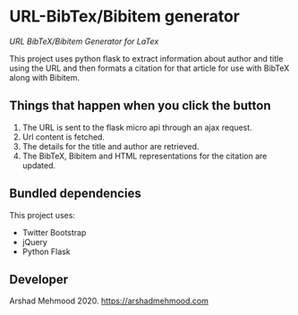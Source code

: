 # URL-BibTex/Bibitem generator

*URL BibTeX/Bibitem Generator for LaTex*

This project uses python flask to extract information about author and title
using the URL and then formats a citation for that article for use
with BibTeX along with Bibitem.

## Things that happen when you click the button

1. The URL is sent to the flask micro api through an ajax request.
2. Url content is fetched.
3. The details for the title and author are retrieved.
4. The BibTeX, Bibitem and HTML representations for the citation are updated.

## Bundled dependencies

This project uses:

 * Twitter Bootstrap
 * jQuery
 * Python Flask

## Developer

Arshad Mehmood 2020. https://arshadmehmood.com
